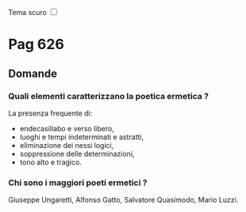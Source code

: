 <link rel="stylesheet" href="../style.css">

<label style="position:static;" for="tema-scuro">Tema scuro
<input type="checkbox" id="tema-scuro"></input>
</label>

# Pag 626
## Domande
### Quali elementi caratterizzano la poetica ermetica ?
La presenza frequente di:
- endecasillabo e verso libero,
- luoghi e tempi indeterminati e astratti,
- eliminazione dei nessi logici,
- soppressione delle determinazioni, 
- tono alto e tragico.


### Chi sono i maggiori poeti ermetici ? 
Giuseppe Ungaretti, Alfonso Gatto, Salvatore Quasimodo, Mario Luzzi.

